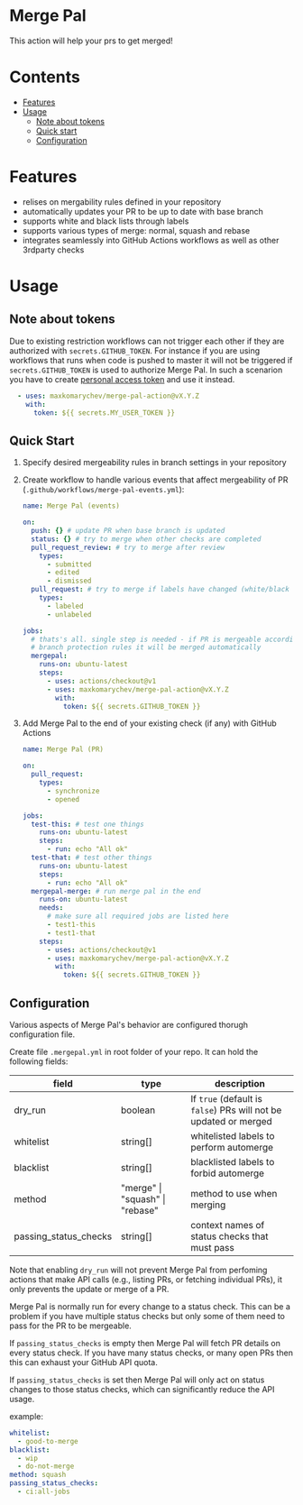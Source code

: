 # Merge Pal

This action will help your prs to get merged!

# Contents

- [Features](#features)
- [Usage](#usage)
  - [Note about tokens](#note-about-tokens)
  - [Quick start](#quick-start)
  - [Configuration](#configuration)

# Features

- relises on mergability rules defined in your repository
- automatically updates your PR to be up to date with base branch
- supports white and black lists through labels
- supports various types of merge: normal, squash and rebase
- integrates seamlessly into GitHub Actions workflows as well as other 3rdparty checks

# Usage

## Note about tokens

Due to existing restriction workflows can not trigger each other if they are 
authorized with `secrets.GITHUB_TOKEN`. For instance if you are using workflows that runs when code is pushed to master it will not be triggered if `secrets.GITHUB_TOKEN` is used to authorize Merge Pal. In such a scenarion you have to create [personal access token](https://github.com/settings/tokens) and use it instead.

```yml
  - uses: maxkomarychev/merge-pal-action@vX.Y.Z
    with:
      token: ${{ secrets.MY_USER_TOKEN }}
```

## Quick Start

1. Specify desired mergeability rules in branch settings in your repository

2. Create workflow to handle various events that affect mergeability of PR (`.github/workflows/merge-pal-events.yml`):

    ```yml
    name: Merge Pal (events)

    on:
      push: {} # update PR when base branch is updated
      status: {} # try to merge when other checks are completed
      pull_request_review: # try to merge after review
        types:
          - submitted
          - edited
          - dismissed
      pull_request: # try to merge if labels have changed (white/black list)
        types:
          - labeled
          - unlabeled

    jobs:
      # thats's all. single step is needed - if PR is mergeable according to
      # branch protection rules it will be merged automatically
      mergepal:
        runs-on: ubuntu-latest
        steps:
          - uses: actions/checkout@v1
          - uses: maxkomarychev/merge-pal-action@vX.Y.Z
            with:
              token: ${{ secrets.GITHUB_TOKEN }}

    ```

3. Add Merge Pal to the end of your existing check (if any) with GitHub Actions


    ```yml
    name: Merge Pal (PR)

    on:
      pull_request:
        types:
          - synchronize
          - opened

    jobs:
      test-this: # test one things
        runs-on: ubuntu-latest
        steps:
          - run: echo "All ok"
      test-that: # test other things
        runs-on: ubuntu-latest
        steps:
          - run: echo "All ok"
      mergepal-merge: # run merge pal in the end
        runs-on: ubuntu-latest
        needs:
          # make sure all required jobs are listed here
          - test1-this
          - test1-that
        steps:
          - uses: actions/checkout@v1
          - uses: maxkomarychev/merge-pal-action@vX.Y.Z
            with:
              token: ${{ secrets.GITHUB_TOKEN }}

    ```


## Configuration

Various aspects of Merge Pal's behavior are configured thorugh configuration file.

Create file `.mergepal.yml` in root folder of your repo.
It can hold the following fields:

| field | type | description |
| --- | --- | --- |
| dry_run | boolean | If `true` (default is `false`) PRs will not be updated or merged |
| whitelist | string[] | whitelisted labels to perform automerge |
| blacklist | string[] | blacklisted labels to forbid automerge |
| method | "merge" \| "squash" \| "rebase" | method to use when merging |
| passing_status_checks | string[] | context names of status checks that must pass |

Note that enabling `dry_run` will not prevent Merge Pal from perfoming
actions that make API calls (e.g., listing PRs, or fetching individual
PRs), it only prevents the update or merge of a PR.

Merge Pal is normally run for every change to a status check. This can be a problem
if you have multiple status checks but only some of them need to pass for the PR to
be mergeable.

If `passing_status_checks` is empty then Merge Pal will fetch PR details on every
status check. If you have many status checks, or many open PRs then this can
exhaust your GitHub API quota.

If `passing_status_checks` is set then Merge Pal will only act on status changes
to those status checks, which can significantly reduce the API usage.

example:

```yml
whitelist:
  - good-to-merge
blacklist:
  - wip
  - do-not-merge
method: squash
passing_status_checks:
  - ci:all-jobs
```
